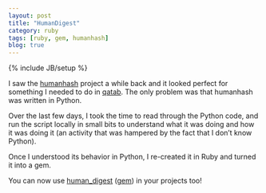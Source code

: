 ```yaml
---
layout: post
title: "HumanDigest"
category: ruby
tags: [ruby, gem, humanhash]
blog: true
---
```

{% include JB/setup %}

I saw the [humanhash][] project a while back and it looked perfect for something I needed to do in [qatab][]. The only problem was that humanhash was written in Python.

<!--more-->

Over the last few days, I took the time to read through the Python code, and run the script locally in small bits to understand what it was doing and how it was doing it (an activity that was hampered by the fact that I don’t know Python).

Once I understood its behavior in Python, I re-created it in Ruby and turned it into a gem.

You can now use [human_digest][] ([gem][human_digest_gem]) in your projects too!


[humanhash]: https://github.com/zacharyvoase/humanhash
[qatab]: http://qatab.com
[human_digest]: https://github.com/bookwyrm/human_digest
[human_digest_gem]: https://rubygems.org/gems/human_digest